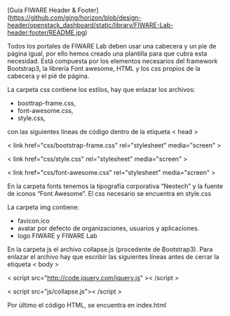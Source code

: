 [Guía FIWARE Header & Footer] (https://github.com/ging/horizon/blob/design-header/openstack_dashboard/static/library/FIWARE-Lab-header:footer/README.jpg)

Todos los portales de FIWARE Lab deben usar una cabecera y un pie de página igual, por ello hemos creado una plantilla para que cubra esta necesidad. Está compuesta por los elementos necesarios del framework Bootstrap3, la librería Font awesome, HTML y los css propios de la cabecera y el pié de página.



La carpeta css contiene los estilos, hay que enlazar los archivos: 
  - boottrap-frame.css, 
  - font-awesome.css,  
  - style.css,

con las siguientes líneas de código dentro de la etiqueta < head >

  < link href="css/bootstrap-frame.css" rel="stylesheet" media="screen" >

  < link href="css/style.css" rel="stylesheet" media="screen" >

  < link href="css/font-awesome.css" rel="stylesheet" media="screen" >



En la carpeta fonts tenemos la tipografía corporativa “Neotech” y la fuente de iconos “Font Awesome”. El css necesario se encuentra en style.css



La carpeta img contiene: 
  - favicon.ico
  - avatar por defecto de organizaciones, usuarios y aplicaciones.
  - logo FIWARE y FIWARE Lab



En la carpeta js el archivo collapse.js (procedente de Bootstrap3). Para enlazar el archivo hay que escribir las siguientes líneas antes de cerrar la etiqueta < body > 

  < script src="http://code.jquery.com/jquery.js" >< /script >
  
  < script src="js/collapse.js">< /script >


Por último el código HTML, se encuentra en index.html 
